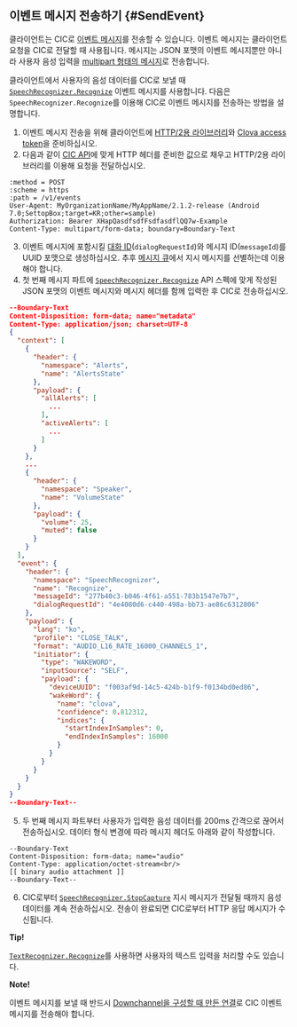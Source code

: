 ## 이벤트 메시지 전송하기 {#SendEvent}
클라이언트는 CIC로 [이벤트 메시지](/Develop/References/CIC_API.md#Event)를 전송할 수 있습니다. 이벤트 메시지는 클라이언트 요청을 CIC로 전달할 때 사용됩니다. 메시지는 JSON 포맷의 이벤트 메시지뿐만 아니라 사용자 음성 입력을 [multipart 형태의 메시지](/Develop/References/CIC_API.md#MultipartMessage)로 전송합니다.

클라이언트에서 사용자의 음성 데이터를 CIC로 보낼 때 [`SpeechRecognizer.Recognize`](/Develop/References/MessageInterfaces/SpeechRecognizer.md#Recognize) 이벤트 메시지를 사용합니다. 다음은 `SpeechRecognizer.Recognize`를 이용해 CIC로 이벤트 메시지를 전송하는 방법을 설명합니다.

1. 이벤트 메시지 전송을 위해 클라이언트에 [HTTP/2용 라이브러리](#RequiredLibrary)와 [Clova access token](#Authorization)을 준비하십시오.
2. 다음과 같이 [CIC API](/Develop/References/CIC_API.md#SendEvent)에 맞게 HTTP 헤더를 준비한 값으로 채우고 HTTP/2용 라이브러리를 이용해 요청을 전달하십시오.
  ```
  :method = POST
  :scheme = https
  :path = /v1/events
  User-Agent: MyOrganizationName/MyAppName/2.1.2-release (Android 7.0;SettopBox;target=KR;other=sample)
  Authorization: Bearer XHapQasdfsdfFsdfasdflQQ7w-Example
  Content-Type: multipart/form-data; boundary=Boundary-Text
  ```
3. 이벤트 메시지에 포함시킬 [대화 ID](/Develop/Guides/Manage_Dialogue_ID_And_Handle_Tasks.md)(`dialogRequestId`)와 메시지 ID(`messageId`)를 UUID 포맷으로 생성하십시오. 추후 [메시지 큐](#ManageMessageQ)에서 지시 메시지를 선별하는데 이용해야 합니다.
4. 첫 번째 메시지 파트에 <a href="/Develop/References/MessageInterfaces/SpeechRecognizer.md#Recognize">`SpeechRecognizer.Recognize`</a> API 스펙에 맞게 작성된 JSON 포맷의 이벤트 메시지와 메시지 헤더를 함께 입력한 후 CIC로 전송하십시오.
  ```json
  --Boundary-Text
  Content-Disposition: form-data; name="metadata"
  Content-Type: application/json; charset=UTF-8
  {
    "context": [
      {
        "header": {
          "namespace": "Alerts",
          "name": "AlertsState"
        },
        "payload": {
          "allAlerts": [
            ...
          ],
          "activeAlerts": [
            ...
          ]
        }
      },
      ...
      {
        "header": {
          "namespace": "Speaker",
          "name": "VolumeState"
        },
        "payload": {
          "volume": 25,
          "muted": false
        }
      }
    ],
    "event": {
      "header": {
        "namespace": "SpeechRecognizer",
        "name": "Recognize",
        "messageId": "277b40c3-b046-4f61-a551-783b1547e7b7",
        "dialogRequestId": "4e4080d6-c440-498a-bb73-ae86c6312806"
      },
      "payload": {
        "lang": "ko",
        "profile": "CLOSE_TALK",
        "format": "AUDIO_L16_RATE_16000_CHANNELS_1",
        "initiator": {
          "type": "WAKEWORD",
          "inputSource": "SELF",
          "payload": {
            "deviceUUID": "f003af9d-14c5-424b-b1f9-f0134bd0ed86",
            "wakeWord": {
              "name": "clova",
              "confidence": 0.812312,
              "indices": {
                "startIndexInSamples": 0,
                "endIndexInSamples": 16000
              }
            }
          }
        }
      }
    }
  }
  --Boundary-Text--
  ```
5. 두 번째 메시지 파트부터 사용자가 입력한 음성 데이터를 200ms 간격으로 끊어서 전송하십시오. 데이터 형식 변경에 따라 메시지 헤더도 아래와 같이 작성합니다.
  ```
  --Boundary-Text
  Content-Disposition: form-data; name="audio"
  Content-Type: application/octet-stream<br/>
  [[ binary audio attachment ]]
  --Boundary-Text--
  ```
6. CIC로부터 <a href="/Develop/References/MessageInterfaces/SpeechRecognizer.md#StopCapture">`SpeechRecognizer.StopCapture`</a> 지시 메시지가 전달될 때까지 음성 데이터를 계속 전송하십시오. 전송이 완료되면 CIC로부터 HTTP 응답 메시지가 수신됩니다.

<div class="tip">
  <p><strong>Tip!</strong></p>
  <p><a href="/Develop/References/MessageInterfaces/TextRecognizer.md#Recognize"><code>TextRecognizer.Recognize</code></a>를 사용하면 사용자의 텍스트 입력을 처리할 수도 있습니다.</p>
</div>

<div class="note">
  <p><strong>Note!</strong></p>
  <p>이벤트 메시지를 보낼 때 반드시 <a href="#CreateConnection">Downchannel을 구성할 때 만든 연결</a>로 CIC 이벤트 메시지를 전송해야 합니다.</p>
</div>
